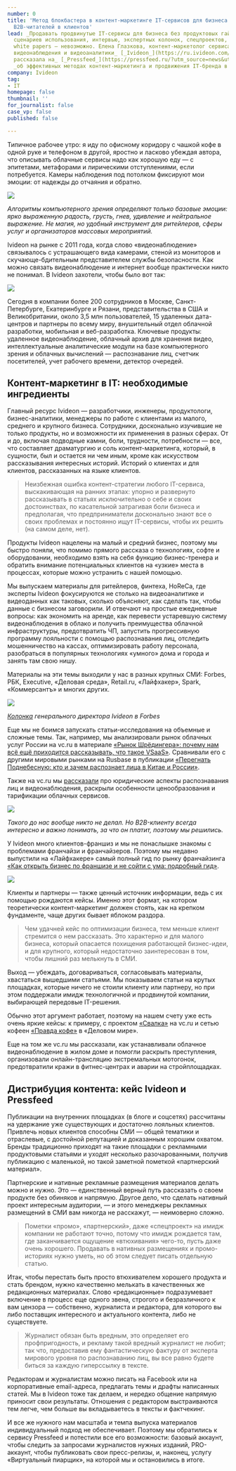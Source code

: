 ```yaml
---
number: 0
title: 'Метод блокбастера в контент-маркетинге IT-сервисов для бизнеса: превращаем
  B2B-читателей в клиентов'
lead: _Продавать продвинутые IT-сервисы для бизнеса без продуктовых гайдов, кейсов,
  сценариев использования, интервью, экспертных колонок, спецпроектов, исследований,
  white papers — невозможно. Елена Глазкова, контент-маркетолог сервиса облачного
  видеонаблюдения и видеоаналитики_ [_Ivideon_](https://ru.ivideon.com/products/business/)_,
  рассказала на_ [_Pressfeed_](https://pressfeed.ru/?utm_source=news&utm_medium=intro&utm_campaign=lead&utm_content=metod-blokbastera-v-kontent-marketinge-it-servisov-dlya-biznesa)
  _об эффективных методах контент-маркетинга и продвижения IT-бренда в СМИ._
company: Ivideon
tag:
- IT
homepage: false
thumbnail: ''
for_journalist: false
case_vp: false
published: false

---
```

Типичное рабочее утро: я иду по офисному коридору с чашкой кофе в одной руке и телефоном в другой, яростно и ласково убеждая автора, что описывать облачные сервисы надо как хорошую еду — с эпитетами, метафорами и лирическими отступлениями, если потребуется. Камеры наблюдения под потолком фиксируют мои эмоции: от надежды до отчаяния и обратно.

![](../assets/uploads/ivideon_smile_Lena.jpg)

_Алгоритмы компьютерного зрения определяют только базовые эмоции: ярко выраженную радость, грусть, гнев, удивление и нейтральное выражение. Не магия, но удобный инструмент для ритейлеров, сферы услуг и организаторов массовых мероприятий._

Ivideon на рынке с 2011 года, когда слово «видеонаблюдение» связывалось с устрашающего вида камерами, стеной из мониторов и скучающе-бдительным представителем службы безопасности. Как можно связать видеонаблюдение и интернет вообще практически никто не понимал. В Ivideon захотели, чтобы было вот так:

![](../assets/uploads/ivideon_sea.jpg)

Сегодня в компании более 200 сотрудников в Москве, Санкт-Петербурге, Екатеринбурге и Рязани, представительства в США и Великобритании, около 3,5 млн пользователей, 15 удаленных дата-центров и партнеры по всему миру, внушительный отдел облачной разработки, мобильная и веб-разработка. Ключевые продукты: удаленное видеонаблюдение, облачный архив для хранения видео, интеллектуальные аналитические модули на базе компьютерного зрения и облачных вычислений — распознавание лиц, счетчик посетителей, учет рабочего времени, детектор очередей.

## Контент-маркетинг в IT: необходимые ингредиенты

Главный ресурс Ivideon — разработчики, инженеры, продуктологи, бизнес-аналитики, менеджеры по работе с клиентами из малого, среднего и крупного бизнеса. Сотрудники, досконально изучившие не только продукты, но и возможности их применения в разных сферах. От и до, включая подводные камни, боли, трудности, потребности — все, что составляет драматургию и соль контент-маркетинга, который, в сущности, был и остается ни чем иным, кроме как искусством рассказывания интересных историй. Историй о клиентах и для клиентов, рассказанных на языке клиентов.

> Неизбежная ошибка контент-стратегии любого IT-сервиса, выскакивающая на ранних этапах: упорно и развернуто рассказывать в статьях исключительно о себе и своих достоинствах, по касательной затрагивая боли бизнеса и предполагая, что предприниматели досконально знают все о своих проблемах и постоянно ищут IT-сервисы, чтобы их решить (на самом деле, нет).

Продукты Ivideon нацелены на малый и средний бизнес, поэтому мы быстро поняли, что помимо прямого рассказа о технологиях, софте и оборудовании, необходимо взять на себя функцию бизнес-тренера и обратить внимание потенциальных клиентов на «узкие» места в процессах, которые можно устранить с нашей помощью.

Мы выпускаем материалы для ритейлеров, финтеха, HoReCa, где эксперты Ivideon фокусируются не столько на видеоаналитике и видеоданных как таковых, сколько объясняют, как сделать так, чтобы данные с бизнесом заговорили. И отвечают на простые ежедневные вопросы: как экономить на аренде, как перевести устаревшую систему видеонаблюдения в облако и получить преимущества облачной инфраструктуры, предотвратить ЧП, запустить прогрессивную программу лояльности с помощью распознавания лиц, отследить мошенничество на кассах, оптимизировать работу персонала, разобраться в популярных технологиях «умного» дома и города и занять там свою нишу.

Материалы на эти темы выходили у нас в разных крупных СМИ: Forbes, РБК, Executive, «Деловая среда», Retail.ru, «Лайфхакер», Spark, «Коммерсантъ» и многих других.

![](../assets/uploads/ivideon_forbes.jpg)

[_Колонка_](https://www.forbes.ru/obshchestvo/376663-bezopasnost-ili-ugroza-svobode-zachem-obshchestvu-raspoznavanie-lic) _генерального директора Ivideon в Forbes_

Еще мы не боимся запускать статьи-исследования на объемные и сложные темы. Так, например, мы анализировали рынок облачных услуг России на vc.ru в материале [«Рынок Шрёдингера»: почему нам всё ещё приходится рассказывать, что такое VSaaS»](https://vc.ru/ivideon/57726-vsaas). Сравнивали его с другими мировыми рынками на Rusbase в публикации [«Перегнать Поднебесную: кто и зачем распознает лица в Китае и России»](https://rb.ru/opinion/peregnat-podnebesnuyu/).

Также на vc.ru мы [рассказали](https://vc.ru/ivideon/58388-tariffs) про юридические аспекты распознавания лиц и видеонаблюдения, раскрыли особенности ценообразования и тарификации облачных сервисов.

![](../assets/uploads/ivideon_vc.jpg)

_Такого до нас вообще никто не делал. Но B2B-клиенту всегда интересно и важно понимать, за что он платит, поэтому мы решились._

У Ivideon много клиентов-франшиз и мы не понаслышке знакомы с проблемами франчайзи и франчайзеров. Поэтому мы недавно выпустили на «Лайфхакере» самый полный гид по рынку франчайзинга [«Как открыть бизнес по франшизе и не сойти с ума: подробный гид»](https://lifehacker.ru/biznes-po-franshize/).

![](../assets/uploads/ivideon_lifehaker.jpg)

Клиенты и партнеры — также ценный источник информации, ведь с их помощью рождаются кейсы. Именно этот формат, на котором теоретически контент-маркетинг должен стоять, как на крепком фундаменте, чаще других бывает яблоком раздора.

> Чем удачней кейс по оптимизации бизнеса, тем меньше клиент стремится о нем рассказать. Это характерно и для малого бизнеса, который опасается похищения работающей бизнес-идеи, и для крупного, который недостаточно заинтересован в том, чтобы лишний раз мелькнуть в СМИ.

Выход — убеждать, договариваться, согласовывать материалы, хвастаться вышедшими статьями. Мы показываем статьи на крутых площадках, которые ничего не стоили клиенту или партнеру, но при этом поддержали имидж технологичной и продвинутой компании, выбирающей передовые IT-решения.

Обычно этот аргумент работает, поэтому на нашем счету уже есть очень яркие кейсы: к примеру, с проектом [«Свалка»](https://vc.ru/ivideon/64074-keys-svalki-pobedit-vorovstvo-i-zarabotat-100-millionov-rubley-za-god-na-vyvoze-nenuzhnyh-veshchey) на vc.ru и сетью кофеен [«Правда кофе»](https://delovoymir.biz/video-oblaka-i-neyroseti-kak-tehnologii-rabotayut-dlya-formata-kofe-s-soboy.html) в «Деловом мире».

Еще на том же vc.ru мы рассказали, как устанавливали облачное видеонаблюдение в жилом доме и помогли раскрыть преступления, организовали онлайн-трансляцию экстремальных мотогонок, предотвратили кражи в фитнес-центрах и аварии на стройплощадках.

## Дистрибуция контента: кейс Ivideon и Pressfeed

Публикации на внутренних площадках (в блоге и соцсетях) рассчитаны на удержание уже существующих и достаточно лояльных клиентов. Привлечь новых клиентов способны СМИ — общей тематики и отраслевые, с достойной репутацией и доказанным хорошим охватом. Бренды традиционно приходят на такие площадки с рекламными продуктовыми статьями и уходят несколько разочарованными, получив публикацию с маленькой, но такой заметной пометкой «партнерский материал».

Партнерские и нативные рекламные размещения материалов делать можно и нужно. Это — единственный верный путь рассказать о своем продукте без обиняков и напрямую. Другое дело, что сделать нативный проект интересным аудитории, — и этого менеджеры рекламных размещений в СМИ вам никогда не расскажут, — неимоверно сложно.

> Пометки «промо», «партнерский», даже «спецпроект» на имидж компании не работают точно, потому что имидж рождается там, где заканчивается ощущение «втюхивания» чего-то, пусть даже очень хорошего. Продавать в нативных размещениях и промо-историях нужно уметь, но об этом следует писать отдельную статью.

Итак, чтобы перестать быть просто втюхивателем хорошего продукта и стать брендом, нужно качественно мелькать в качественных же редакционных материалах. Слово «редакционные» подразумевает включение в процесс еще одного звена, строгого и безразличного к вам цензора — собственно, журналиста и редактора, для которого вы либо поставщик интересного и актуального контента, либо не существуете.

> Журналист обязан быть вредным, это определяет его профпригодность, и рекламу такой вредный журналист не любит; так что, предоставив ему фантастическую фактуру от эксперта мирового уровня по распознаванию лиц, вы все равно будете биться за каждую гиперссылку в тексте.

Редакторам и журналистам можно писать на Facebook или на корпоративные email-адреса, предлагать темы и драфты написанных статей. Мы в Ivideon тоже так делаем, и нередко общение напрямую приносит свои результаты. Отношения с редактором выстраиваются тем легче, чем больше вы вкладываетесь в тексты и фактчекинг.

И все же нужного нам масштаба и темпа выпуска материалов индивидуальный подход не обеспечивает. Поэтому мы обратились к сервису Pressfeed и потестили все его возможности: базовый аккаунт, чтобы следить за запросами журналистов нужных изданий, PRO-аккаунт, чтобы публиковать свои пресс-релизы, и, наконец, услугу «Виртуальный пиарщик», на которой мы и остановились в итоге.